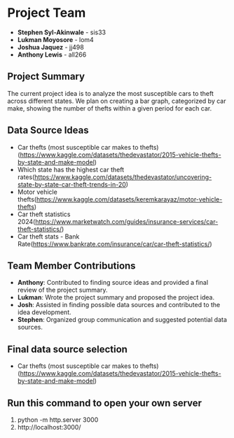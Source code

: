 # Project Team

- **Stephen Syl-Akinwale** - sis33
- **Lukman Moyosore** - lom4
- **Joshua Jaquez** - jj498
- **Anthony Lewis** - all266

## Project Summary

The current project idea is to analyze the most susceptible cars to theft across different states. We plan on creating a bar graph, categorized by car make, showing the number of thefts within a given period for each car.

## Data Source Ideas

- Car thefts (most susceptible car makes to thefts)(https://www.kaggle.com/datasets/thedevastator/2015-vehicle-thefts-by-state-and-make-model)
- Which state has the highest car theft rates(https://www.kaggle.com/datasets/thedevastator/uncovering-state-by-state-car-theft-trends-in-20)
- Motor vehicle thefts(https://www.kaggle.com/datasets/keremkarayaz/motor-vehicle-thefts)
- Car theft statistics 2024(https://www.marketwatch.com/guides/insurance-services/car-theft-statistics/)
- Car theft stats - Bank Rate(https://www.bankrate.com/insurance/car/car-theft-statistics/)

## Team Member Contributions

- **Anthony**: Contributed to finding source ideas and provided a final review of the project summary.
- **Lukman**: Wrote the project summary and proposed the project idea.
- **Josh**: Assisted in finding possible data sources and contributed to the idea development.
- **Stephen**: Organized group communication and suggested potential data sources.


## Final data source selection
- Car thefts (most susceptible car makes to thefts)(https://www.kaggle.com/datasets/thedevastator/2015-vehicle-thefts-by-state-and-make-model)


## Run this command to open your own server
1. python -m http.server 3000
2. http://localhost:3000/